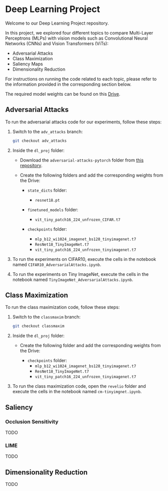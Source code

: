 # Deep Learning Project

Welcome to our Deep Learning Project repository.

In this project, we explored four different topics to compare Multi-Layer Perceptrons (MLPs) with vision models such as Convolutional Neural Networks (CNNs) and Vision Transformers (ViTs):

- Adversarial Attacks
- Class Maximization
- Saliency Maps
- Dimensionality Reduction

For instructions on running the code related to each topic, please refer to the information provided in the corresponding section below.

The required model weights can be found on this [Drive](https://drive.google.com/drive/folders/11Ma2KYE_OuFOHYrvX1R5ZWZtWJ4gC6c4).

## Adversarial Attacks 

To run the adversarial attacks code for our experiments, follow these steps:

1. Switch to the `adv_attacks` branch:

    ```bash
    git checkout adv_attacks
    ```

2. Inside the `dl_proj` folder:

    - Download the `adversarial-attacks-pytorch` folder from [this repository](https://github.com/Harry24k/adversarial-attacks-pytorch.git).

    - Create the following folders and add the corresponding weights from the Drive:

        - `state_dicts` folder:
            - `resnet18.pt`

        - `finetuned_models` folder:
            - `vit_tiny_patch16_224_unfrozen_CIFAR.t7`

        - `checkpoints` folder:
            - `mlp_b12_wi1024_imagenet_bs128_tinyimagenet.t7`
            - `ResNet18_TinyImageNet.t7`
            - `vit_tiny_patch16_224_unfrozen_tinyimagenet.t7`

3. To run the experiments on CIFAR10, execute the cells in the notebook named `CIFAR10_AdversarialAttacks.ipynb`.

4. To run the experiments on Tiny ImageNet, execute the cells in the notebook named `TinyImageNet_AdversarialAttacks.ipynb`.


## Class Maximization

To run the class maximization code, follow these steps:

1. Switch to the `classmaxim` branch:

    ```bash
    git checkout classmaxim
    ```

2. Inside the `dl_proj` folder:

    - Create the following folder and add the corresponding weights from the Drive:

        - `checkpoints` folder:
            - `mlp_b12_wi1024_imagenet_bs128_tinyimagenet.t7`
            - `ResNet18_TinyImageNet.t7`
            - `vit_tiny_patch16_224_unfrozen_tinyimagenet.t7`

3. To run the class maximization code, open the `revelio` folder and execute the cells in the notebook named `cm-tinyimgnet.ipynb`.


## Saliency
### Occlusion Sensitivity
TODO
### LIME
TODO

## Dimensionality Reduction
TODO